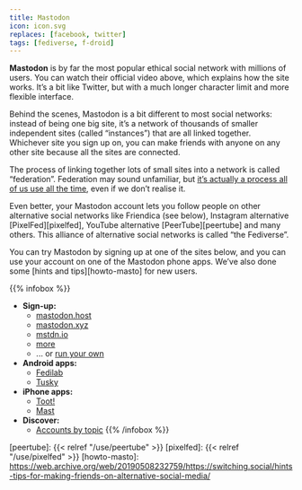```yaml
---
title: Mastodon
icon: icon.svg
replaces: [facebook, twitter]
tags: [fediverse, f-droid]
---
```


**Mastodon** is by far the most popular ethical social network with millions of users. You can watch their official video above, which explains how the site works. It’s a bit like Twitter, but with a much longer character limit and more flexible interface.

Behind the scenes, Mastodon is a bit different to most social networks: instead of being one big site, it’s a network of thousands of smaller independent sites (called “instances”) that are all linked together. Whichever site you sign up on, you can make friends with anyone on any other site because all the sites are connected.

The process of linking together lots of small sites into a network is called “federation”. Federation may sound unfamiliar, but [it’s actually a process all of us use all the time][federation], even if we don’t realise it.

Even better, your Mastodon account lets you follow people on other alternative social networks like Friendica (see below), Instagram alternative [PixelFed][pixelfed], YouTube alternative [PeerTube][peertube] and many others. This alliance of alternative social networks is called “the Fediverse”.

You can try Mastodon by signing up at one of the sites below, and you can use your account on one of the Mastodon phone apps. We’ve also done some [hints and tips][howto-masto] for new users.

{{% infobox %}}
- **Sign-up:** 
    - [mastodon.host](https://mastodon.host)
    - [mastodon.xyz](https://mastodon.xyz/)
    - [mstdn.io](https://mstdn.io)
    - [more](https://joinmastodon.org/#getting-started)
    - ... or [run your own](https://masto.host)
- **Android apps:** 
    - [Fedilab](https://fedilab.app/)
    - [Tusky](https://tusky.app/)
- **iPhone apps:** 
    - [Toot!](https://itunes.apple.com/app/toot/id1229021451/)
    - [Mast](https://itunes.apple.com/app/mast/id1437429129)
- **Discover:** 
    - [Accounts by topic](https://communitywiki.org/trunk/)
{{% /infobox %}}

[federation]: https://web.archive.org/web/20190508232759/https://switching.social/federated-sites/
[peertube]: {{< relref "/use/peertube" >}}
[pixelfed]: {{< relref "/use/pixelfed" >}}
[howto-masto]: https://web.archive.org/web/20190508232759/https://switching.social/hints-tips-for-making-friends-on-alternative-social-media/